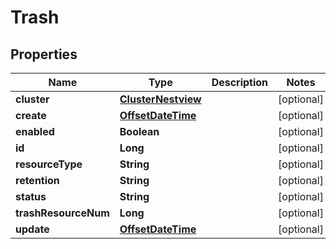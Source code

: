 # Trash

## Properties
Name | Type | Description | Notes
------------ | ------------- | ------------- | -------------
**cluster** | [**ClusterNestview**](ClusterNestview.md) |  |  [optional]
**create** | [**OffsetDateTime**](OffsetDateTime.md) |  |  [optional]
**enabled** | **Boolean** |  |  [optional]
**id** | **Long** |  |  [optional]
**resourceType** | **String** |  |  [optional]
**retention** | **String** |  |  [optional]
**status** | **String** |  |  [optional]
**trashResourceNum** | **Long** |  |  [optional]
**update** | [**OffsetDateTime**](OffsetDateTime.md) |  |  [optional]
